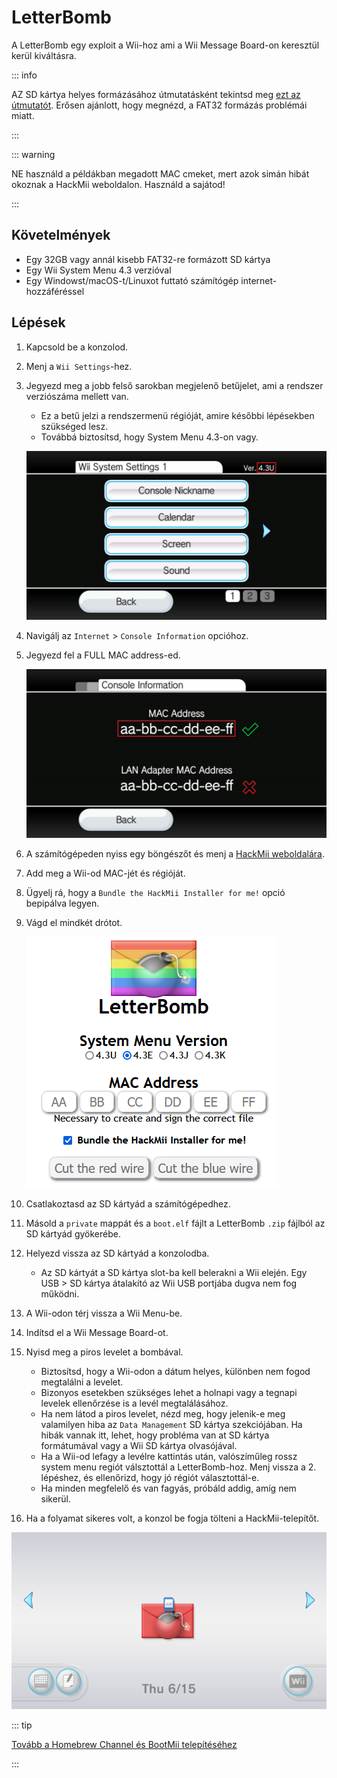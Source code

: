 # LetterBomb

A LetterBomb egy exploit a Wii-hoz ami a Wii Message Board-on keresztül kerül kiváltásra.

::: info

AZ SD kártya helyes formázásához útmutatásként tekintsd meg [ezt az útmutatót](https://wiki.hacks.guide/wiki/Formatting_an_SD_card). Erősen ajánlott, hogy megnézd, a FAT32 formázás problémái miatt.

:::

::: warning

NE használd a példákban megadott MAC cmeket, mert azok simán hibát okoznak a HackMii weboldalon. Használd a sajátod!

:::

## Követelmények

- Egy 32GB vagy annál kisebb FAT32-re formázott SD kártya
- Egy Wii System Menu 4.3 verzióval
- Egy Windowst/macOS-t/Linuxot futtató számítógép internet-hozzáféréssel

## Lépések

1. Kapcsold be a konzolod.

2. Menj a `Wii Settings`-hez.

3. Jegyezd meg a jobb felső sarokban megjelenő betűjelet, ami a rendszer verziószáma mellett van.

    - Ez a betű jelzi a rendszermenü régióját, amire későbbi lépésekben szükséged lesz.
    - Továbbá biztosítsd, hogy System Menu 4.3-on vagy.

    ![](/images/wii/SystemMenuVersion.png)

4. Navigálj az `Internet` > `Console Information` opcióhoz.

5. Jegyezd fel a FULL MAC address-ed.

    ![](/images/wii/MacAddress.png)

6. A számítógépeden nyiss egy böngészőt és menj a [HackMii weboldalára](https://please.hackmii.com/).

7. Add meg a Wii-od MAC-jét és régióját.

8. Ügyelj rá, hogy a `Bundle the HackMii Installer for me!` opció bepipálva legyen.

9. Vágd el mindkét drótot.

    ![](/images/exploits/letterbomb/LetterBomb-PC.png)

10. Csatlakoztasd az SD kártyád a számítógépedhez.

11. Másold a `private` mappát és a `boot.elf` fájlt a LetterBomb `.zip` fájlból az SD kártyád gyökerébe.

12. Helyezd vissza az SD kártyád a konzolodba.
    - Az SD kártyát a SD kártya slot-ba kell belerakni a Wii elején. Egy USB > SD kártya átalakító az Wii USB portjába dugva nem fog működni.

13. A Wii-odon térj vissza a Wii Menu-be.

14. Indítsd el a Wii Message Board-ot.

15. Nyisd meg a piros levelet a bombával.
    - Biztosítsd, hogy a Wii-odon a dátum helyes, különben nem fogod megtalálni a levelet.
    - Bizonyos esetekben szükséges lehet a holnapi vagy a tegnapi levelek ellenőrzése is a levél megtalálásához.
    - Ha nem látod a piros levelet, nézd meg, hogy jelenik-e meg valamilyen hiba az `Data Management` SD kártya szekciójában. Ha hibák vannak itt, lehet, hogy probléma van at SD kártya formátumával vagy a Wii SD kártya olvasójával.
    - Ha a Wii-od lefagy a levélre kattintás után, valószíműleg rossz system menu regiót válsztottál a LetterBomb-hoz. Menj vissza a 2. lépéshez, és ellenőrizd, hogy jó régiót választottál-e.
    - Ha minden megfelelő és van fagyás, próbáld addig, amíg nem sikerül.

16. Ha a folyamat sikeres volt, a konzol be fogja tölteni a HackMii-telepítőt.

![](/images/exploits/letterbomb/LetterBomb-Wii.png)

::: tip

[Tovább a Homebrew Channel és BootMii telepítéséhez](hbc)

:::
